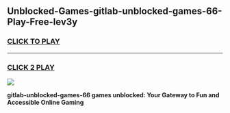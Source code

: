 
## Unblocked-Games-gitlab-unblocked-games-66-Play-Free-lev3y
<h3>
<a href="https://premium76.site?title=gitlab-unblocked-games-66&ref=18A1">CLICK TO PLAY</a></h3>
<hr>

<h3>
<a href="https://premium76.site?title=gitlab-unblocked-games-66&ref=18A1">CLICK 2 PLAY</a>
  
</h3>

<a href="https://premium76.site?title=gitlab-unblocked-games-66&ref=18A1"><img src="https://clearcache.store/games.png"></a>


**gitlab-unblocked-games-66 games unblocked: Your Gateway to Fun and Accessible Online Gaming**
